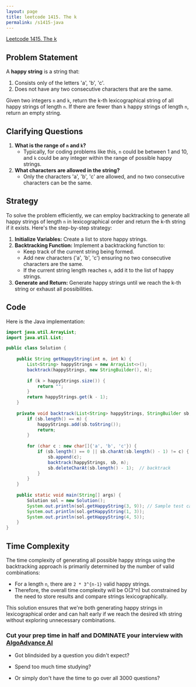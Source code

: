 ```yaml
---
layout: page
title: leetcode 1415. The k
permalink: /s1415-java
---
```

[Leetcode 1415. The k](https://algoadvance.github.io/algoadvance/l1415)
## Problem Statement
A **happy string** is a string that:
1. Consists only of the letters 'a', 'b', 'c'.
2. Does not have any two consecutive characters that are the same.

Given two integers `n` and `k`, return the k-th lexicographical string of all happy strings of length `n`. If there are fewer than `k` happy strings of length `n`, return an empty string.

## Clarifying Questions
1. **What is the range of `n` and `k`?**
   - Typically, for coding problems like this, `n` could be between 1 and 10, and `k` could be any integer within the range of possible happy strings.
2. **What characters are allowed in the string?**
   - Only the characters 'a', 'b', 'c' are allowed, and no two consecutive characters can be the same.

## Strategy
To solve the problem efficiently, we can employ backtracking to generate all happy strings of length `n` in lexicographical order and return the k-th string if it exists. Here's the step-by-step strategy:

1. **Initialize Variables:** Create a list to store happy strings.
2. **Backtracking Function:** Implement a backtracking function to:
   - Keep track of the current string being formed.
   - Add new characters ('a', 'b', 'c') ensuring no two consecutive characters are the same.
   - If the current string length reaches `n`, add it to the list of happy strings.
3. **Generate and Return:** Generate happy strings until we reach the k-th string or exhaust all possibilities.

## Code
Here is the Java implementation:

```java
import java.util.ArrayList;
import java.util.List;

public class Solution {
    
    public String getHappyString(int n, int k) {
        List<String> happyStrings = new ArrayList<>();
        backtrack(happyStrings, new StringBuilder(), n);
        
        if (k > happyStrings.size()) {
            return "";
        }
        return happyStrings.get(k - 1);
    }
    
    private void backtrack(List<String> happyStrings, StringBuilder sb, int n) {
        if (sb.length() == n) {
            happyStrings.add(sb.toString());
            return;
        }
        
        for (char c : new char[]{'a', 'b', 'c'}) {
            if (sb.length() == 0 || sb.charAt(sb.length() - 1) != c) {
                sb.append(c);
                backtrack(happyStrings, sb, n);
                sb.deleteCharAt(sb.length() - 1);  // backtrack
            }
        }
    }
    
    public static void main(String[] args) {
        Solution sol = new Solution();
        System.out.println(sol.getHappyString(3, 9)); // Sample test case
        System.out.println(sol.getHappyString(1, 3));
        System.out.println(sol.getHappyString(4, 5));
    }
}
```

## Time Complexity
The time complexity of generating all possible happy strings using the backtracking approach is primarily determined by the number of valid combinations:
- For a length `n`, there are `2 * 3^{n-1}` valid happy strings.
- Therefore, the overall time complexity will be O(3^n) but constrained by the need to store results and compare strings lexicographically.

This solution ensures that we're both generating happy strings in lexicographical order and can halt early if we reach the desired `k`th string without exploring unnecessary combinations.


### Cut your prep time in half and DOMINATE your interview with [AlgoAdvance AI](https://algoAdvance.com)

- Got blindsided by a question you didn't expect?

- Spend too much time studying?

- Or simply don't have the time to go over all 3000 questions?

